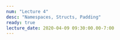 ```yaml
---
num: "Lecture 4"
desc: "Namespaces, Structs, Padding"
ready: true
lecture_date: 2020-04-09 09:30:00.00-7:00
---
```

